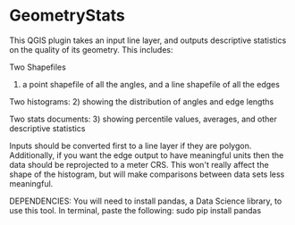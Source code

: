 # GeometryStats
This QGIS plugin takes an input line layer, and outputs descriptive statistics on the quality of its geometry.  This includes:

Two Shapefiles
1) a point shapefile of all the angles, and a line shapefile of all the edges

Two histograms:
2) showing the distribution of angles and edge lengths

Two stats documents:
3) showing percentile values, averages, and other descriptive statistics


Inputs should be converted first to a line layer if they are polygon.  Additionally, if you want the edge output to have meaningful units then the data should be reprojected to a meter CRS.  This won't really affect the shape of the histogram, but will make comparisons between data sets less meaningful.  

DEPENDENCIES:
You will need to install pandas, a Data Science library, to use this tool.  In terminal, paste the following:
  sudo pip install pandas

